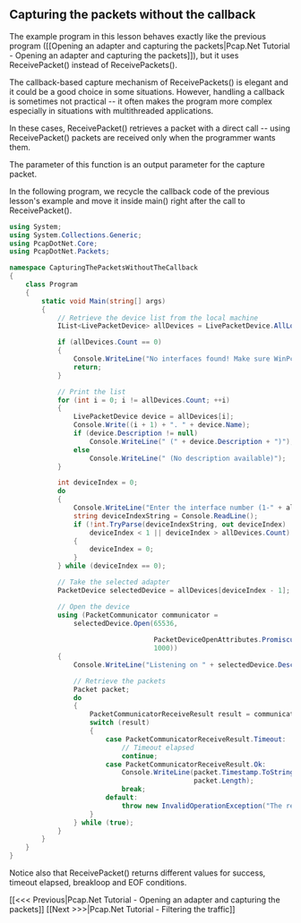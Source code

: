 ## Capturing the packets without the callback

The example program in this lesson behaves exactly like the previous program ([[Opening an adapter and capturing the packets|Pcap.Net Tutorial - Opening an adapter and capturing the packets]]), but it uses ReceivePacket() instead of ReceivePackets().

The callback-based capture mechanism of ReceivePackets() is elegant and it could be a good choice in some situations. However, handling a callback is sometimes not practical -- it often makes the program more complex especially in situations with multithreaded applications.

In these cases, ReceivePacket() retrieves a packet with a direct call -- using ReceivePacket() packets are received only when the programmer wants them.

The parameter of this function is an output parameter for the capture packet.

In the following program, we recycle the callback code of the previous lesson's example and move it inside main() right after the call to ReceivePacket().

```C#
using System;
using System.Collections.Generic;
using PcapDotNet.Core;
using PcapDotNet.Packets;

namespace CapturingThePacketsWithoutTheCallback
{
    class Program
    {
        static void Main(string[] args)
        {
            // Retrieve the device list from the local machine
            IList<LivePacketDevice> allDevices = LivePacketDevice.AllLocalMachine;

            if (allDevices.Count == 0)
            {
                Console.WriteLine("No interfaces found! Make sure WinPcap is installed.");
                return;
            }

            // Print the list
            for (int i = 0; i != allDevices.Count; ++i)
            {
                LivePacketDevice device = allDevices[i];
                Console.Write((i + 1) + ". " + device.Name);
                if (device.Description != null)
                    Console.WriteLine(" (" + device.Description + ")");
                else
                    Console.WriteLine(" (No description available)");
            }

            int deviceIndex = 0;
            do
            {
                Console.WriteLine("Enter the interface number (1-" + allDevices.Count + "):");
                string deviceIndexString = Console.ReadLine();
                if (!int.TryParse(deviceIndexString, out deviceIndex) ||
                    deviceIndex < 1 || deviceIndex > allDevices.Count)
                {
                    deviceIndex = 0;
                }
            } while (deviceIndex == 0);

            // Take the selected adapter
            PacketDevice selectedDevice = allDevices[deviceIndex - 1];

            // Open the device
            using (PacketCommunicator communicator = 
                selectedDevice.Open(65536,                                  // portion of the packet to capture
                                                                            // 65536 guarantees that the whole packet will be captured on all the link layers
                                    PacketDeviceOpenAttributes.Promiscuous, // promiscuous mode
                                    1000))                                  // read timeout
            {
                Console.WriteLine("Listening on " + selectedDevice.Description + "...");

                // Retrieve the packets
                Packet packet;
                do
                {
                    PacketCommunicatorReceiveResult result = communicator.ReceivePacket(out packet);
                    switch (result)
                    {
                        case PacketCommunicatorReceiveResult.Timeout:
                            // Timeout elapsed
                            continue;
                        case PacketCommunicatorReceiveResult.Ok:
                            Console.WriteLine(packet.Timestamp.ToString("yyyy-MM-dd hh:mm:ss.fff") + " length:" +
                                              packet.Length);
                            break;
                        default:
                            throw new InvalidOperationException("The result " + result + " shoudl never be reached here");
                    }
                } while (true);
            }
        }
    }
}
```

Notice also that ReceivePacket() returns different values for success, timeout elapsed, breakloop and EOF conditions.

[[&lt;&lt;&lt; Previous|Pcap.Net Tutorial - Opening an adapter and capturing the packets]] [[Next >>>|Pcap.Net Tutorial - Filtering the traffic]]